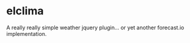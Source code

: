 # elclima
A really really simple weather jquery plugin... or yet another forecast.io implementation.
